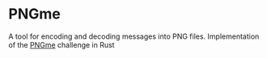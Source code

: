 # PNGme
A tool for encoding and decoding messages into PNG files.
Implementation of the [PNGme](https://jrdngr.github.io/pngme_book/introduction.html) challenge in Rust

